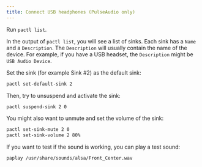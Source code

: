 ```yaml
---
title: Connect USB headphones (PulseAudio only)
---
```


Run `pactl list`.

In the output of `pactl list`, you will see a list of sinks. Each sink has a `Name` and a `Description`. The `Description` will usually contain the name of the device. For example, if you have a USB headset, the `Description` might be `USB Audio Device`.

Set the sink (for example Sink #2) as the default sink:

```bash
pactl set-default-sink 2
```

Then, try to unsuspend and activate the sink:

```bash
pactl suspend-sink 2 0
```

You might also want to unmute and set the volume of the sink:

```bash
pactl set-sink-mute 2 0
pactl set-sink-volume 2 80%
```

If you want to test if the sound is working, you can play a test sound:

```bash
paplay /usr/share/sounds/alsa/Front_Center.wav
```
